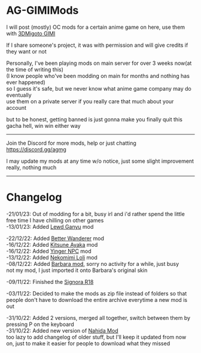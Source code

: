 # AG-GIMIMods
 
 
I will post (mostly) OC mods for a certain anime game on here, use them with [3DMigoto GIMI](https://github.com/SilentNightSound/GI-Model-Importer)   

If I share someone's project, it was with permission and will give credits if they want or not  
  
Personally, I've been playing mods on main server for over 3 weeks now(at the time of writing this)  
(I know people who've been modding on main for months and nothing has ever happened)  
so I guess it's safe, but we never know what anime game company may do eventually  
use them on a private server if you really care that much about your account
  
but to be honest, getting banned is just gonna make you finally quit this gacha hell, win win either way
  
--------------------
  
Join the Discord for more mods, help or just chatting https://discord.gg/agmg  

I may update my mods at any time w/o notice, just some slight improvement really, nothing much
  
--------------------  
# Changelog  
-21/01/23: Out of modding for a bit, busy irl and i'd rather spend the little free time I have chilling on other games  
-13/01/23: Added [Lewd Ganyu](https://github.com/Cheshire1922/AG-GIMIMods/tree/main/Mods/nsfw-ish/Ganyu/Less%20Clothing%20Ganyu) mod
  
-22/12/22: Added [Better Wanderer](https://github.com/Cheshire1922/AG-GIMIMods/tree/main/Mods/sfw/Wanderer/BetterWanderer) mod  
-16/12/22: Added [Kitsune Ayaka](https://github.com/Cheshire1922/AG-GIMIMods/tree/main/Mods/sfw/Ayaka/Kitsune%20Mask%20Ayaka) mod  
-16/12/22: Added [Yinger NPC](https://github.com/Cheshire1922/AG-GIMIMods/tree/main/Mods/nsfw/NPC/Yinger) mod  
-13/12/22: Added [Nekomimi Loli](https://github.com/Cheshire1922/AG-GIMIMods/tree/main/Mods/sfw/Nekomimi%20Loli) mod  
-08/12/22: Added [Barbara mod](https://github.com/Cheshire1922/AG-GIMIMods/tree/main/Mods/nsfw/Characters/Barbara), sorry no activity for a while, just busy  
not my mod, I just imported it onto Barbara's original skin

-09/11/22: Finished the [Signora R18](https://github.com/Cheshire1922/GI-GIMIMods/tree/main/Mods/nsfw/Enemies/La%20Signora%20Boss)  
  
-03/11/22: Decided to make the mods as zip file instead of folders so that people don't have to download the entire archive everytime a new mod is out  
  
-31/10/22: Added 2 versions, merged all together, switch between them by pressing P on the keyboard  
-31/10/22:  Added new version of [Nahida Mod](https://github.com/Cheshire1922/GI-3DMigotoMods/tree/main/Mods/nsfw/Characters/Nahida)  
too lazy to add changelog of older stuff, but I'll keep it updated from now on, just to make it easier for people to download what they missed
